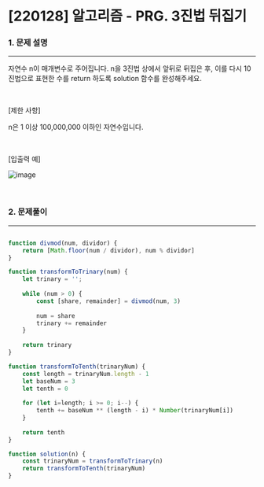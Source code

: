 # [220128] 알고리즘 - PRG. 3진법 뒤집기

### 1. 문제 설명 
---


자연수 n이 매개변수로 주어집니다. n을 3진법 상에서 앞뒤로 뒤집은 후, 이를 다시 10진법으로 표현한 수를 return 하도록 solution 함수를 완성해주세요.

<br>

[제한 사항]

n은 1 이상 100,000,000 이하인 자연수입니다.

<br>

[입출력 예]

![image](https://user-images.githubusercontent.com/64825713/151542609-5d30bc5f-1a04-4bff-8192-4d5767d28b7d.png)

<br>

### 2. 문제풀이
---

```javascript

function divmod(num, dividor) {
    return [Math.floor(num / dividor), num % dividor]
}

function transformToTrinary(num) {
    let trinary = '';
    
    while (num > 0) {
        const [share, remainder] = divmod(num, 3)
        
        num = share
        trinary += remainder
    }
    
    return trinary
}

function transformToTenth(trinaryNum) {
    const length = trinaryNum.length - 1
    let baseNum = 3
    let tenth = 0
    
    for (let i=length; i >= 0; i--) {
        tenth += baseNum ** (length - i) * Number(trinaryNum[i])
    }
    
    return tenth
}

function solution(n) {
    const trinaryNum = transformToTrinary(n)
    return transformToTenth(trinaryNum)
}

```
